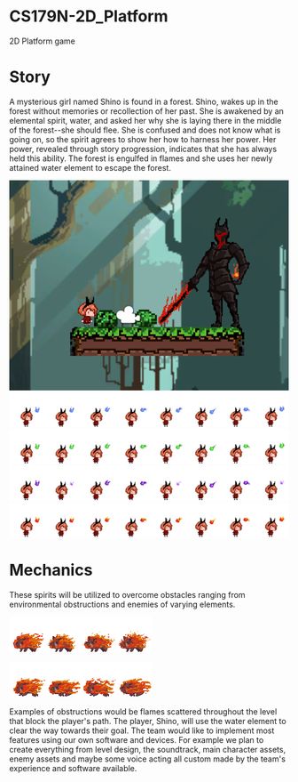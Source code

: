 # CS179N-2D_Platform
 2D Platform game

# Story

A mysterious girl named Shino is found in a forest. Shino, wakes up in the forest without memories or recollection of her past. She is awakened by an elemental spirit, water, and asked her why she is laying there in the middle of the forest--she should flee. She is confused and does not know what is going on, so the spirit agrees to show her how to harness her power. Her power, revealed through story progression, indicates that she has always held this ability. The forest is engulfed in flames and she uses her newly attained water element to escape the forest. 

![](Assets/ReadMeUploads/ss1.PNG)
![](Assets/Characters/Shino/Shino_Idle_Sheets/shino_idle_water_animation-Sheet.png)
![](Assets/Characters/Shino/Shino_Idle_Sheets/shino_idle_earth_animation-Sheet.png)
![](Assets/Characters/Shino/Shino_Idle_Sheets/shino_idle_electro_animation-Sheet.png)
![](Assets/Characters/Shino/Shino_Idle_Sheets/shino_idle_fire_animation-Sheet.png)

# Mechanics

These spirits will be utilized to overcome obstacles ranging from environmental obstructions and enemies of varying elements. 

![](Assets/Characters/enemy_npc/fireboar_idle-Sheet.png)

![](Assets/Characters/enemy_npc/fireboar_charge.png)

Examples of obstructions would be flames scattered throughout the level that block the player's path. The player, Shino, will use the water element to clear the way towards their goal.
The team would like to implement most features using our own software and devices. For example we plan to create everything from level design, the soundtrack, main character assets, enemy assets and maybe some voice acting all custom made by the team's experience and software available.
